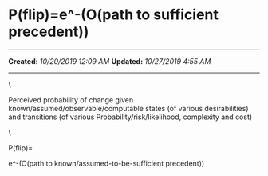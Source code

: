 P(flip)=e\^-(O(path to sufficient precedent))
=============================================

  -------------- -----------------------
  **Created:**   *10/20/2019 12:09 AM*
  **Updated:**   *10/27/2019 4:55 AM*
  -------------- -----------------------

\

Perceived probability of change given
known/assumed/observable/computable states (of various desirabilities)
and transitions (of various Probability/risk/likelihood, complexity and
cost)

\

P(flip)=

e\^-(O(path to known/assumed-to-be-sufficient precedent))

 

